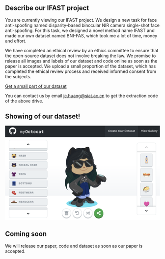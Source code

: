 ## Describe our IFAST project

You are currently viewing our IFAST project. We design a new task for face anti-spoofing named disparity-based binocular NIR camera single-shot face anti-spoofing. For this task, we designed a novel method name IFAST and made our own dataset named BNI-FAS, which took me a lot of time, money and effort.

We have completed an ethical review by an ethics committee to ensure that the open-source dataset does not involve breaking the law. We promise to release all images and labels of our dataset and code online as soon as the paper is accepted. We upload a small proportion of the dataset, which has completed the ethical review process and received informed consent from the subjects.

[Get a small part of our dataset](https://pan.baidu.com/s/1xjV4stSLTwWNuMVn1cEdOw)

You can contact us by email jc.huang@siat.ac.cn to get the extraction code of the above drive.

## Showing of our dataset!
![show](./images/create-octocat.png)

## Coming soon
We will release our paper, code and dataset as soon as our paper is accepted.
